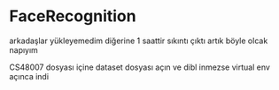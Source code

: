 # FaceRecognition
arkadaşlar yükleyemedim diğerine 1 saattir sıkıntı çıktı artık böyle olcak napıyım 

CS48007 dosyası içine dataset dosyası açın ve dibl inmezse virtual env açınca indi
